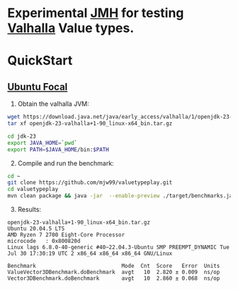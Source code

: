 # Experimental [JMH](http://openjdk.java.net/projects/code-tools/jmh/) for testing [Valhalla](http://jdk.java.net/valhalla/) Value types.
 

# QuickStart

## [Ubuntu Focal](http://releases.ubuntu.com/focal)

1. Obtain the valhalla JVM:
```bash
wget https://download.java.net/java/early_access/valhalla/1/openjdk-23-valhalla+1-90_linux-x64_bin.tar.gz
tar xf openjdk-23-valhalla+1-90_linux-x64_bin.tar.gz

cd jdk-23
export JAVA_HOME=`pwd`
export PATH=$JAVA_HOME/bin:$PATH
```

2. Compile and run the benchmark:

```bash
cd ~
git clone https://github.com/mjw99/valuetypeplay.git
cd valuetypeplay
mvn clean package && java -jar  --enable-preview ./target/benchmarks.jar
```

3. Results:

```
openjdk-23-valhalla+1-90_linux-x64_bin.tar.gz
Ubuntu 20.04.5 LTS
AMD Ryzen 7 2700 Eight-Core Processor
microcode	: 0x800820d
Linux lags 6.8.0-40-generic #40~22.04.3-Ubuntu SMP PREEMPT_DYNAMIC Tue Jul 30 17:30:19 UTC 2 x86_64 x86_64 x86_64 GNU/Linux

Benchmark                           Mode  Cnt  Score   Error  Units
ValueVector3DBenchmark.doBenchmark  avgt   10  2.820 ± 0.009  ns/op
Vector3DBenchmark.doBenchmark       avgt   10  2.860 ± 0.068  ns/op
```

